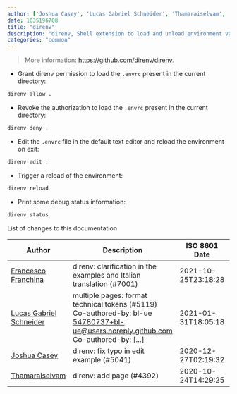 ```yaml
---
author: ['Joshua Casey', 'Lucas Gabriel Schneider', 'Thamaraiselvam', 'Francesco Franchina']
date: 1635196708
title: "direnv"
description: "direnv, Shell extension to load and unload environment variables depending on the current directory."
categories: "common"
---
```

> More information: <https://github.com/direnv/direnv>.

- Grant direnv permission to load the `.envrc` present in the current directory:

```bash
direnv allow .
```

- Revoke the authorization to load the `.envrc` present in the current directory:

```bash
direnv deny .
```

- Edit the `.envrc` file in the default text editor and reload the environment on exit:

```bash
direnv edit .
```

- Trigger a reload of the environment:

```bash
direnv reload
```

- Print some debug status information:

```bash
direnv status
```
List of changes to this documentation


Author | Description | ISO 8601 Date | GitHub link
------|-----|-----|-----
[Francesco Franchina](mailto:cescus92@gmail.com) | direnv: clarification in the examples and Italian translation (#7001) | 2021-10-25T23:18:28 | [61b7666a76b1](https://github.com/tldr-pages/tldr/commit/61b7666a76b1d848c53b98af1194ccbe0c6d1789)
[Lucas Gabriel Schneider](mailto:casdpa@gmail.com) | multiple pages: format technical tokens (#5119) Co-authored-by: bl-ue <54780737+bl-ue@users.noreply.github.com> Co-authored-by: [...] | 2021-01-31T18:05:18 | [a5fe31bc47ae](https://github.com/tldr-pages/tldr/commit/a5fe31bc47aece3efa5e66b52b3cf384f27d5d72)
[Joshua Casey](mailto:joshuatcasey@gmail.com) | direnv: fix typo in edit example (#5041) | 2020-12-27T02:19:32 | [981b2bea366b](https://github.com/tldr-pages/tldr/commit/981b2bea366bb216a8c9c409d9fc42c8dc19127e)
[Thamaraiselvam](mailto:thamaraiselvam@live.com) | direnv: add page (#4392) | 2020-10-24T14:29:25 | [9da373b089cd](https://github.com/tldr-pages/tldr/commit/9da373b089cd6a918295c2f66419884364eb0b05)

